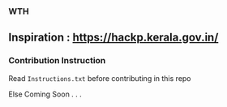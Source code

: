 ### WTH

## Inspiration : https://hackp.kerala.gov.in/

### Contribution Instruction 
Read <code>Instructions.txt</code> before contributing in this repo 

Else Coming Soon . . .
